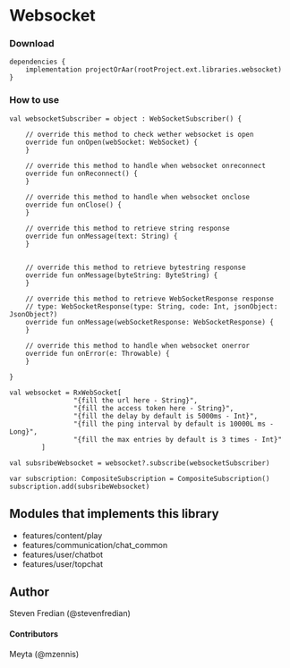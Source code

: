 # Websocket

### Download

```
dependencies {
    implementation projectOrAar(rootProject.ext.libraries.websocket)
}
```

### How to use
```
val websocketSubscriber = object : WebSocketSubscriber() {

    // override this method to check wether websocket is open
    override fun onOpen(webSocket: WebSocket) {
    }

    // override this method to handle when websocket onreconnect 
    override fun onReconnect() {
    }

    // override this method to handle when websocket onclose 
    override fun onClose() {
    }

    // override this method to retrieve string response 
    override fun onMessage(text: String) {
    }


    // override this method to retrieve bytestring response 
    override fun onMessage(byteString: ByteString) {
    }

    // override this method to retrieve WebSocketResponse response
    // type: WebSocketResponse(type: String, code: Int, jsonObject: JsonObject?)
    override fun onMessage(webSocketResponse: WebSocketResponse) {
    }

    // override this method to handle when websocket onerror 
    override fun onError(e: Throwable) {
    }

}

val websocket = RxWebSocket[
                "{fill the url here - String}",
                "{fill the access token here - String}",
                "{fill the delay by default is 5000ms - Int}",
                "{fill the ping interval by default is 10000L ms - Long}",
                "{fill the max entries by default is 3 times - Int}"
        ]

val subsribeWebsocket = websocket?.subscribe(websocketSubscriber)

var subscription: CompositeSubscription = CompositeSubscription()
subscription.add(subsribeWebsocket)
```

## Modules that implements this library
- features/content/play
- features/communication/chat_common
- features/user/chatbot
- features/user/topchat


## Author
Steven Fredian (@stevenfredian)

#### Contributors
Meyta (@mzennis)

